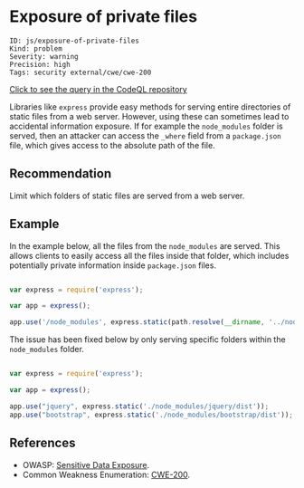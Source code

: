 # Exposure of private files

```
ID: js/exposure-of-private-files
Kind: problem
Severity: warning
Precision: high
Tags: security external/cwe/cwe-200

```
[Click to see the query in the CodeQL repository](https://github.com/github/codeql/tree/main/javascript/ql/src/Security/CWE-200/PrivateFileExposure.ql)

Libraries like `express` provide easy methods for serving entire directories of static files from a web server. However, using these can sometimes lead to accidental information exposure. If for example the `node_modules` folder is served, then an attacker can access the `_where` field from a `package.json` file, which gives access to the absolute path of the file.


## Recommendation
Limit which folders of static files are served from a web server.


## Example
In the example below, all the files from the `node_modules` are served. This allows clients to easily access all the files inside that folder, which includes potentially private information inside `package.json` files.


```javascript

var express = require('express');

var app = express();

app.use('/node_modules', express.static(path.resolve(__dirname, '../node_modules')));
```
The issue has been fixed below by only serving specific folders within the `node_modules` folder.


```javascript

var express = require('express');

var app = express();

app.use("jquery", express.static('./node_modules/jquery/dist'));
app.use("bootstrap", express.static('./node_modules/bootstrap/dist'));
```

## References
* OWASP: [Sensitive Data Exposure](https://www.owasp.org/index.php/Top_10-2017_A3-Sensitive_Data_Exposure).
* Common Weakness Enumeration: [CWE-200](https://cwe.mitre.org/data/definitions/200.html).